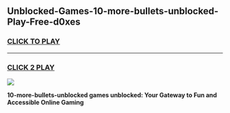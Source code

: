 
## Unblocked-Games-10-more-bullets-unblocked-Play-Free-d0xes
<h3>
<a href="https://premium76.site?title=10-more-bullets-unblocked&ref=12A">CLICK TO PLAY</a></h3>
<hr>

<h3>
<a href="https://premium76.site?title=10-more-bullets-unblocked&ref=12A">CLICK 2 PLAY</a>
  
</h3>

<a href="https://premium76.site?title=10-more-bullets-unblocked&ref=12A"><img src="https://clearcache.store/games.png"></a>


**10-more-bullets-unblocked games unblocked: Your Gateway to Fun and Accessible Online Gaming**

